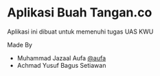# Aplikasi Buah Tangan.co

Aplikasi ini dibuat untuk memenuhi tugas UAS KWU

Made By
- Muhammad Jazaal Aufa [@aufa](https://github.com/jazaalaufa)
- Achmad Yusuf Bagus Setiawan
